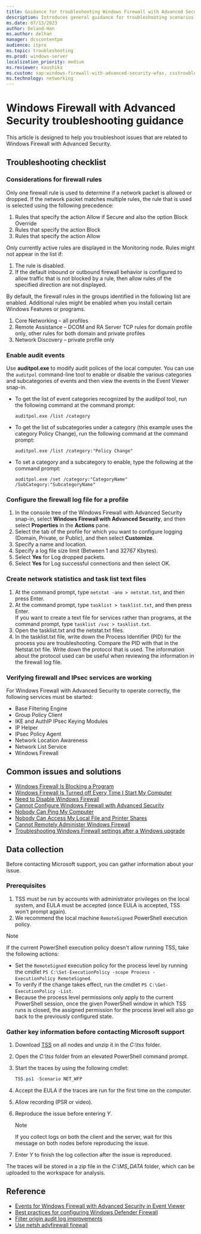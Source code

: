 ```yaml
---
title: Guidance for troubleshooting Windows Firewall with Advanced Security
description: Introduces general guidance for troubleshooting scenarios related to Windows Firewall with Advanced Security.
ms.date: 07/13/2023
author: Deland-Han
ms.author: delhan
manager: dcscontentpm
audience: itpro
ms.topic: troubleshooting
ms.prod: windows-server
localization_priority: medium
ms.reviewer: kaushika
ms.custom: sap:windows-firewall-with-advanced-security-wfas, csstroubleshoot
ms.technology: networking
---
```

# Windows Firewall with Advanced Security troubleshooting guidance

This article is designed to help you troubleshoot issues that are related to Windows Firewall with Advanced Security.

## Troubleshooting checklist

### Considerations for firewall rules

Only one firewall rule is used to determine if a network packet is allowed or dropped. If the network packet matches multiple rules, the rule that is used is selected using the following precedence:

1. Rules that specify the action Allow if Secure and also the option Block Override
2. Rules that specify the action Block
3. Rules that specify the action Allow

Only currently active rules are displayed in the Monitoring node. Rules might not appear in the list if:

1. The rule is disabled.
2. If the default inbound or outbound firewall behavior is configured to allow traffic that is not blocked by a rule, then allow rules of the specified direction are not displayed.

By default, the firewall rules in the groups identified in the following list are enabled. Additional rules might be enabled when you install certain Windows Features or programs.

1. Core Networking – all profiles
2. Remote Assistance – DCOM and RA Server TCP rules for domain profile only, other rules for both domain and private profiles
3. Network Discovery – private profile only

### Enable audit events

Use **auditpol.exe** to modify audit polices of the local computer. You can use the `auditpol` command-line tool to enable or disable the various categories and subcategories of events and then view the events in the Event Viewer snap-in.

- To get the list of event categories recognized by the auditpol tool, run the following command at the command prompt:

  ```console
  auditpol.exe /list /category
  ```

- To get the list of subcategories under a category (this example uses the category Policy Change), run the following command at the command prompt: 

  ``` console
  auditpol.exe /list /category:"Policy Change"
  ```

- To set a category and a subcategory to enable, type the following at the command prompt: 

  ```console
  auditpol.exe /set /category:"CategoryName" /SubCategory:"SubcategoryName"
  ```

### Configure the firewall log file for a profile

1. In the console tree of the Windows Firewall with Advanced Security snap-in, select **Windows Firewall with Advanced Security**, and then select **Properties** in the **Actions** pane.
2. Select the tab of the profile for which you want to configure logging (Domain, Private, or Public), and then select **Customize**.
3. Specify a name and location.
4. Specify a log file size limit (Between 1 and 32767 Kbytes).
5. Select **Yes** for Log dropped packets.
6. Select **Yes** for Log successful connections and then select OK.

### Create network statistics and task list text files

1. At the command prompt, type `netstat -ano > netstat.txt`, and then press Enter.
2. At the command prompt, type `tasklist > tasklist.txt`, and then press Enter.  
   If you want to create a text file for services rather than programs, at the command prompt, type `tasklist /svc > tasklist.txt`.
3. Open the tasklist.txt and the netstat.txt files.
4. In the tasklist.txt file, write down the Process Identifier (PID) for the process you are troubleshooting. Compare the PID with that in the Netstat.txt file. Write down the protocol that is used. The information about the protocol used can be useful when reviewing the information in the firewall log file.

### Verifying firewall and IPsec services are working

For Windows Firewall with Advanced Security to operate correctly, the following services must be started:

- Base Filtering Engine
- Group Policy Client
- IKE and AuthIP IPsec Keying Modules
- IP Helper
- IPsec Policy Agent
- Network Location Awareness
- Network List Service
- Windows Firewall

## Common issues and solutions

- [Windows Firewall Is Blocking a Program](/previous-versions/windows/it-pro/windows-server-2008-r2-and-2008/cc766312%28v=ws.10%29)
- [Windows Firewall Is Turned off Every Time I Start My Computer](/previous-versions/windows/it-pro/windows-server-2008-r2-and-2008/cc749262%28v=ws.10%29)
- [Need to Disable Windows Firewall](/previous-versions/windows/it-pro/windows-server-2008-r2-and-2008/cc766337%28v=ws.10%29)
- [Cannot Configure Windows Firewall with Advanced Security](/previous-versions/windows/it-pro/windows-server-2008-r2-and-2008/cc721901%28v=ws.10%29)
- [Nobody Can Ping My Computer](/previous-versions/windows/it-pro/windows-server-2008-r2-and-2008/cc749323%28v=ws.10%29)
- [Nobody Can Access My Local File and Printer Shares](/previous-versions/windows/it-pro/windows-server-2008-r2-and-2008/cc749151%28v=ws.10%29)
- [Cannot Remotely Administer Windows Firewall](/previous-versions/windows/it-pro/windows-server-2008-r2-and-2008/cc722447%28v=ws.10%29)
- [Troubleshooting Windows Firewall settings after a Windows upgrade](/windows/security/threat-protection/windows-firewall/firewall-settings-lost-on-upgrade)

## Data collection

Before contacting Microsoft support, you can gather information about your issue.

### Prerequisites

1. TSS must be run by accounts with administrator privileges on the local system, and EULA must be accepted (once EULA is accepted, TSS won't prompt again).
2. We recommend the local machine `RemoteSigned` PowerShell execution policy.

> [!NOTE]
> If the current PowerShell execution policy doesn't allow running TSS, take the following actions:
>
> - Set the `RemoteSigned` execution policy for the process level by running the cmdlet `PS C:\Set-ExecutionPolicy -scope Process -ExecutionPolicy RemoteSigned`.
> - To verify if the change takes effect, run the cmdlet `PS C:\Get-ExecutionPolicy -List`.
> - Because the process level permissions only apply to the current PowerShell session, once the given PowerShell window in which TSS runs is closed, the assigned permission for the process level will also go back to the previously configured state.

### Gather key information before contacting Microsoft support

1. Download [TSS](https://aka.ms/getTSS) on all nodes and unzip it in the *C:\\tss* folder.
2. Open the *C:\\tss* folder from an elevated PowerShell command prompt.
3. Start the traces by using the following cmdlet:

    ```powershell
    TSS.ps1 -Scenario NET_WFP
    ```

4. Accept the EULA if the traces are run for the first time on the computer.
5. Allow recording (PSR or video).
6. Reproduce the issue before entering *Y*.

     > [!NOTE]
     > If you collect logs on both the client and the server, wait for this message on both nodes before reproducing the issue.

7. Enter *Y* to finish the log collection after the issue is reproduced.

The traces will be stored in a zip file in the *C:\\MS_DATA* folder, which can be uploaded to the workspace for analysis.

## Reference

- [Events for Windows Firewall with Advanced Security in Event Viewer](/previous-versions/windows/it-pro/windows-server-2008-r2-and-2008/ff428140%28v=ws.10%29#to-view-events-for-windows-firewall-with-advanced-security-in-event-viewer)
- [Best practices for configuring Windows Defender Firewall](/windows/security/threat-protection/windows-firewall/best-practices-configuring)
- [Filter origin audit log improvements](/windows/security/threat-protection/windows-firewall/filter-origin-documentation)
- [Use netsh advfirewall firewall](/troubleshoot/windows-server/networking/netsh-advfirewall-firewall-control-firewall-behavior)
